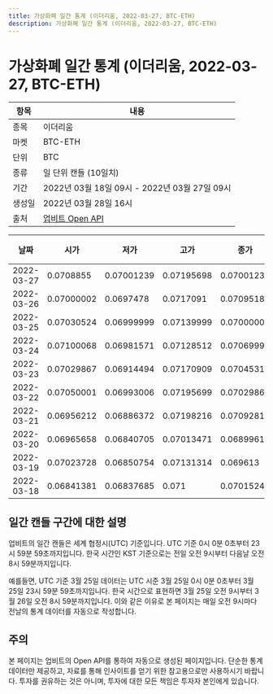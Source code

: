 ```yaml
---
title: 가상화폐 일간 통계 (이더리움, 2022-03-27, BTC-ETH)
description: 가상화폐 일간 통계 (이더리움, 2022-03-27, BTC-ETH)
---
```


가상화폐 일간 통계 (이더리움, 2022-03-27, BTC-ETH)
===

|항목|내용|
|--|--|
|종목|이더리움|
|마켓|BTC-ETH|
|단위|BTC|
|종류|일 단위 캔들 (10일치)|
|기간|2022년 03월 18일 09시 - 2022년 03월 27일 09시|
|생성일|2022년 03월 28일 16시|
|출처|[업비트 Open API](https://docs.upbit.com)|


|날짜|시가|저가|고가|종가|비고|
|--|--|--|--|--|--|
|2022-03-27|0.0708855|0.07001239|0.07195698|0.07001239|    |
|2022-03-26|0.07000002|0.0697478|0.0717091|0.07095186|    |
|2022-03-25|0.07030524|0.06999999|0.07139999|0.07000002|    |
|2022-03-24|0.07100068|0.06981571|0.07128512|0.07069999|    |
|2022-03-23|0.07029867|0.06914494|0.07170909|0.07045319|    |
|2022-03-22|0.07050001|0.06993006|0.07195699|0.07029867|    |
|2022-03-21|0.06956212|0.06886372|0.07198216|0.07092813|    |
|2022-03-20|0.06965658|0.06840705|0.07013471|0.06899611|    |
|2022-03-19|0.07023728|0.06850754|0.07131314|0.069613|    |
|2022-03-18|0.06841381|0.06837685|0.071|0.07015248|    |


일간 캔들 구간에 대한 설명
---


업비트의 일간 캔들은 세계 협정시(UTC) 기준입니다. 
UTC 기준 0시 0분 0초부터 23시 59분 59초까지입니다. 
한국 시간인 KST 기준으로는 전일 오전 9시부터 다음날 오전 8시 59분까지입니다. 


예를들면, UTC 기준 3월 25일 데이터는 UTC 시준 3월 25일 0시 0분 0초부터 3월 25일 23시 59분 59초까지입니다. 
한국 시간으로 표현하면 3월 25일 오전 9시부터 3월 26일 오전 8시 59분까지입니다. 
이와 같은 이유로 본 페이지는 매일 오전 9시마다 전날의 통계 데이터를 자동으로 작성합니다. 


주의
---


본 페이지는 업비트의 Open API를 통하여 자동으로 생성된 페이지입니다. 
단순한 통계 데이터만 제공하고, 자료를 통해 인사이트를 얻기 위한 참고용으로만 사용하시기 바랍니다. 
투자를 권유하는 것은 아니며, 투자에 대한 모든 책임은 투자자 본인에게 있습니다. 
